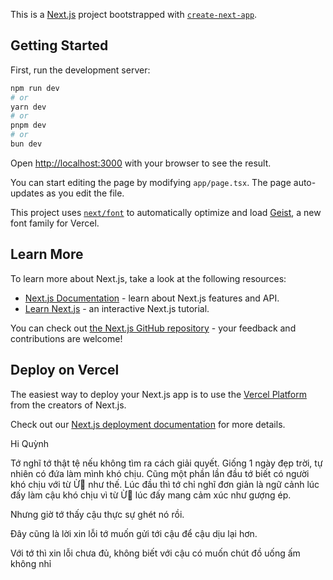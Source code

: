 This is a [Next.js](https://nextjs.org) project bootstrapped with [`create-next-app`](https://nextjs.org/docs/app/api-reference/cli/create-next-app).

## Getting Started

First, run the development server:

```bash
npm run dev
# or
yarn dev
# or
pnpm dev
# or
bun dev
```

Open [http://localhost:3000](http://localhost:3000) with your browser to see the result.

You can start editing the page by modifying `app/page.tsx`. The page auto-updates as you edit the file.

This project uses [`next/font`](https://nextjs.org/docs/app/building-your-application/optimizing/fonts) to automatically optimize and load [Geist](https://vercel.com/font), a new font family for Vercel.

## Learn More

To learn more about Next.js, take a look at the following resources:

- [Next.js Documentation](https://nextjs.org/docs) - learn about Next.js features and API.
- [Learn Next.js](https://nextjs.org/learn) - an interactive Next.js tutorial.

You can check out [the Next.js GitHub repository](https://github.com/vercel/next.js) - your feedback and contributions are welcome!

## Deploy on Vercel

The easiest way to deploy your Next.js app is to use the [Vercel Platform](https://vercel.com/new?utm_medium=default-template&filter=next.js&utm_source=create-next-app&utm_campaign=create-next-app-readme) from the creators of Next.js.

Check out our [Next.js deployment documentation](https://nextjs.org/docs/app/building-your-application/deploying) for more details.

Hi Quỳnh

Tớ nghĩ tớ thật tệ nếu không tìm ra cách giải quyết. Giống 1 ngày đẹp trời, tự nhiên có đứa làm mình khó chịu.
Cũng một phần lần đầu tớ biết có người khó chịu với từ Ừ🚫 như thế. Lúc đầu thì tớ chỉ nghĩ đơn giản là ngữ cảnh lúc đấy làm cậu khó chịu vì từ Ừ🚫 lúc đấy mang cảm xúc như gượng ép.

Nhưng giờ tớ thấy cậu thực sự ghét nó rồi.

Đây cũng là lời xin lỗi tớ muốn gửi tới cậu để cậu dịu lại hơn.

Với tớ thì xin lỗi chưa đủ, không biết với cậu có muốn chút đồ uống ấm không nhỉ 


